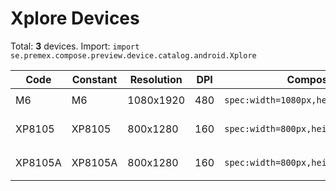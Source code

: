 # Xplore Devices

Total: **3** devices. Import: `import se.premex.compose.preview.device.catalog.android.Xplore`

| Code | Constant | Resolution | DPI | Compose Spec | Preview Usage |
|------|----------|------------|-----|-------------|---------------|
| M6 | M6 | 1080x1920 | 480 | `spec:width=1080px,height=1920px,dpi=480` | `@Preview(device = Xplore.M6)` |
| XP8105 | XP8105 | 800x1280 | 160 | `spec:width=800px,height=1280px,dpi=160` | `@Preview(device = Xplore.XP8105)` |
| XP8105A | XP8105A | 800x1280 | 160 | `spec:width=800px,height=1280px,dpi=160` | `@Preview(device = Xplore.XP8105A)` |

<!-- Generated automatically. Do not edit manually. -->
